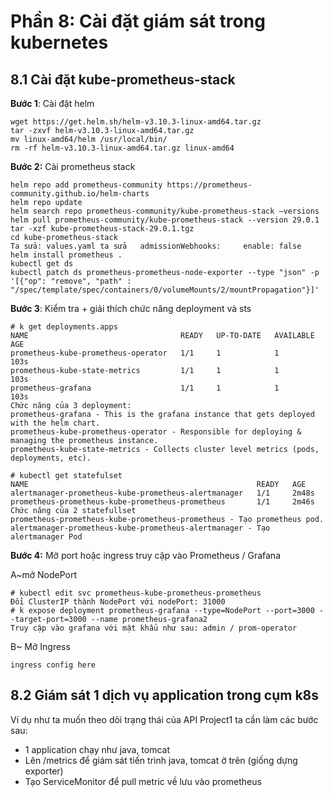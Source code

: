 # Phần 8: Cài đặt giám sát trong kubernetes

## 8.1 Cài đặt kube-prometheus-stack
**Bước 1**: Cài đặt helm
```
wget https://get.helm.sh/helm-v3.10.3-linux-amd64.tar.gz
tar -zxvf helm-v3.10.3-linux-amd64.tar.gz
mv linux-amd64/helm /usr/local/bin/
rm -rf helm-v3.10.3-linux-amd64.tar.gz linux-amd64
```

**Bước 2:** Cài prometheus stack
```
helm repo add prometheus-community https://prometheus-community.github.io/helm-charts
helm repo update
helm search repo prometheus-community/kube-prometheus-stack –versions
helm pull prometheus-community/kube-prometheus-stack --version 29.0.1
tar -xzf kube-prometheus-stack-29.0.1.tgz
cd kube-prometheus-stack
Ta sửa: values.yaml ta sửa   admissionWebhooks:     enable: false
helm install prometheus .
kubectl get ds
kubectl patch ds prometheus-prometheus-node-exporter --type "json" -p '[{"op": "remove", "path" : "/spec/template/spec/containers/0/volumeMounts/2/mountPropagation"}]'
```

**Bước 3**: Kiểm tra + giải thích chức năng deployment và sts
```
# k get deployments.apps
NAME                                  READY   UP-TO-DATE   AVAILABLE   AGE
prometheus-kube-prometheus-operator   1/1     1            1           103s
prometheus-kube-state-metrics         1/1     1            1           103s
prometheus-grafana                    1/1     1            1           103s
Chức năng của 3 deployment: 
prometheus-grafana - This is the grafana instance that gets deployed with the helm chart.
prometheus-kube-prometheus-operator - Responsible for deploying & managing the prometheus instance.
prometheus-kube-state-metrics - Collects cluster level metrics (pods, deployments, etc).

# kubectl get statefulset
NAME                                                   READY   AGE
alertmanager-prometheus-kube-prometheus-alertmanager   1/1     2m48s
prometheus-prometheus-kube-prometheus-prometheus       1/1     2m46s
Chức năng của 2 statefullset
prometheus-prometheus-kube-prometheus-prometheus - Tạo prometheus pod.
alertmanager-prometheus-kube-prometheus-alertmanager - Tạo alertmanager Pod
```
**Bước 4:** Mở port hoặc ingress truy cập vào Prometheus / Grafana

A~mở NodePort

```
# kubectl edit svc prometheus-kube-prometheus-prometheus
Đổi ClusterIP thành NodePort với nodePort: 31000
# k expose deployment prometheus-grafana --type=NodePort --port=3000 --target-port=3000 --name prometheus-grafana2
Truy cập vào grafana với mật khẩu như sau: admin / prom-operator
```
B~ Mở Ingress
```
ingress config here
```

## 8.2 Giám sát 1 dịch vụ application trong cụm k8s
Ví dụ như ta muốn theo dõi trạng thái của API Project1 ta cần làm các bước sau:
- 1 application chạy như java, tomcat
- Lên /metrics để giám sát tiến trình java, tomcat ở trên (giống dựng exporter)
- Tạo ServiceMonitor để pull metric về lưu vào prometheus


